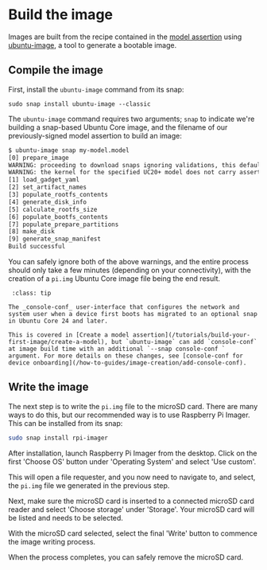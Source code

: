 # Build the image

Images are built from the recipe contained in the [model assertion](/tutorials/build-your-first-image/create-a-model) using [ubuntu-image](https://github.com/canonical/ubuntu-image), a tool to generate a bootable image.

## Compile the image

First, install the `ubuntu-image` command from its snap:

```
sudo snap install ubuntu-image --classic
```

The `ubuntu-image` command requires two arguments; `snap` to indicate we're building a snap-based Ubuntu Core image, and the filename of our previously-signed model assertion to build an image:

```bash
$ ubuntu-image snap my-model.model
[0] prepare_image
WARNING: proceeding to download snaps ignoring validations, this default will change in the future. For now use --validation=enforce for validations to be taken into account, pass instead --validation=ignore to preserve current behavior going forward
WARNING: the kernel for the specified UC20+ model does not carry assertion max formats information, assuming possibly incorrectly the kernel revision can use the same formats as snapd
[1] load_gadget_yaml
[2] set_artifact_names
[3] populate_rootfs_contents
[4] generate_disk_info
[5] calculate_rootfs_size
[6] populate_bootfs_contents
[7] populate_prepare_partitions
[8] make_disk
[9] generate_snap_manifest
Build successful
```
You can safely ignore both of the above warnings, and the entire process should only take a few minutes (depending on your connectivity), with the creation of  a `pi.img` Ubuntu Core image file being the end result.

```{admonition} Console-conf as a separate snap in Ubuntu Core 24+
 :class: tip

The _console-conf_ user-interface that configures the network and system user when a device first boots has migrated to an optional snap in Ubuntu Core 24 and later.

This is covered in [Create a model assertion](/tutorials/build-your-first-image/create-a-model), but `ubuntu-image` can add `console-conf` at image build time with an additional `--snap console-conf ` argument. For more details on these changes, see [console-conf for device onboarding](/how-to-guides/image-creation/add-console-conf).
```

## Write the image

The next step is to write the `pi.img` file to the microSD card. There are many ways to do this, but our recommended way is to use Raspberry Pi Imager. This can be installed from its snap:

```bash
sudo snap install rpi-imager
```

After installation, launch Raspberry Pi Imager from the desktop. Click on the first 'Choose OS' button under 'Operating System' and select 'Use custom'.

This will open a file requester, and you now need to navigate to, and select, the `pi.img` file we generated in the previous step.

Next, make sure the microSD card is inserted to a connected microSD card reader and select 'Choose storage' under 'Storage'. Your microSD card will be listed and needs to be selected.

With the microSD card selected, select the final 'Write' button to commence the image writing process.

When the process completes, you can safely remove the microSD card.
